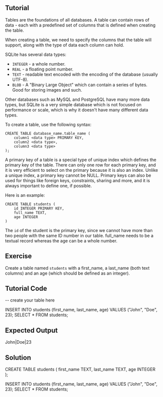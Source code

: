 Tutorial
--------

Tables are the foundations of all databases. A table can contain rows of data - each with a predefined set of columns that is defined when creating the table.

When creating a table, we need to specify the columns that the table will support, along with the type of data each column can hold.

SQLite has several data types:

* `INTEGER` - a whole number.
* `REAL` - a floating point number.
* `TEXT` - readable text encoded with the encoding of the database (usually UTF-8).
* `BLOB` - A "Binary Large Object" which can contain a series of bytes. Good for storing images and such.

Other databases such as MySQL and PostgreSQL have many more data types, but SQLite is a very simple database which is not focused on performance or scale,
which is why it doesn't have many different data types.

To create a table, use the following syntax:

    CREATE TABLE database_name.table_name (
        column1 <data type> PRIMARY KEY,
        column2 <data type>,
        column3 <data type>
    );

A primary key of a table is a special type of unique index which defines the primary key of the table. There can only one row for each primary key, and
it is very efficient to select on the primary because it is also an index. Unlike a unique index, a primary key cannot be NULL. Primary keys can also
be used for things like foreign keys, constraints, sharing and more, and it is always important to define one, if possible.

Here is an example:

    CREATE TABLE students (
        id INTEGER PRIMARY KEY,
        full_name TEXT,
        age INTEGER
    )

The `id` of the student is the primary key, since we cannot have more than two people with the same ID number in our table. full_name needs to be a textual
record whereas the age can be a whole number.

Exercise
--------

Create a table named `students` with a first_name, a last_name (both text columns) and an age (which should be defined as an integer).

Tutorial Code
-------------
-- create your table here

INSERT INTO students (first_name, last_name, age) VALUES ("John", "Doe", 23);
SELECT * FROM students;

Expected Output
---------------
John|Doe|23

Solution
--------
CREATE TABLE students (
    first_name TEXT,
    last_name TEXT,
    age INTEGER
);

INSERT INTO students (first_name, last_name, age) VALUES ("John", "Doe", 23);
SELECT * FROM students;
